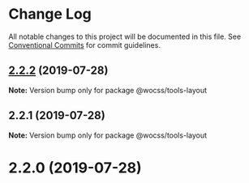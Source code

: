 # Change Log

All notable changes to this project will be documented in this file.
See [Conventional Commits](https://conventionalcommits.org) for commit guidelines.

## [2.2.2](https://github.com/wocss/wocss/compare/@wocss/tools-layout@2.2.1...@wocss/tools-layout@2.2.2) (2019-07-28)

**Note:** Version bump only for package @wocss/tools-layout





## 2.2.1 (2019-07-28)

**Note:** Version bump only for package @wocss/tools-layout





<a name="2.2.0"></a>
# 2.2.0 (2019-07-28)
